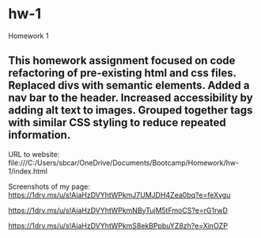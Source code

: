 # hw-1
Homework 1
## This homework assignment focused on code refactoring of pre-existing html and css files. Replaced divs with semantic elements. Added a nav bar to the header. Increased accessibility by adding alt text to images. Grouped together tags with similar CSS styling to reduce repeated information. 

URL to website:
file:///C:/Users/sbcar/OneDrive/Documents/Bootcamp/Homework/hw-1/index.html

Screenshots of my page:
https://1drv.ms/u/s!AiaHzDVYhtWPkmJ7UMJDH4Zea0bq?e=feXvgu

https://1drv.ms/u/s!AiaHzDVYhtWPkmNByTujM5tFmoCS?e=rG1rwD

https://1drv.ms/u/s!AiaHzDVYhtWPkmS8ekBPpbuYZ8zh?e=XinOZP
